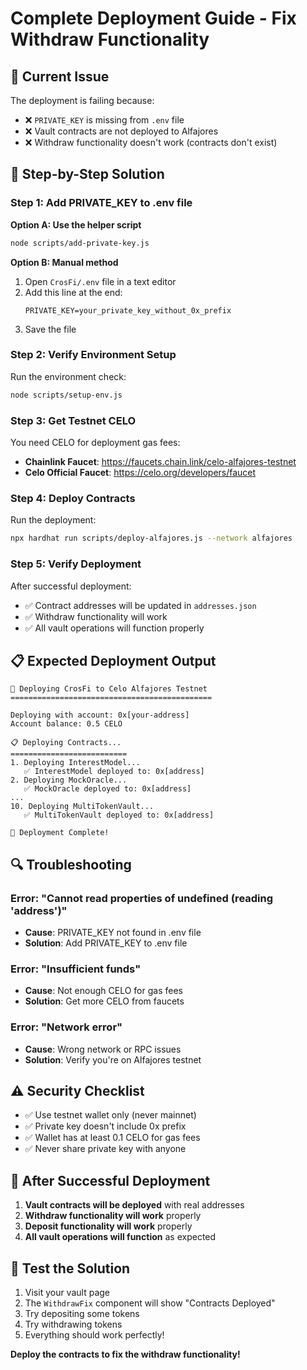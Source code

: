 # Complete Deployment Guide - Fix Withdraw Functionality

## 🚨 **Current Issue**

The deployment is failing because:
- ❌ `PRIVATE_KEY` is missing from `.env` file
- ❌ Vault contracts are not deployed to Alfajores
- ❌ Withdraw functionality doesn't work (contracts don't exist)

## 🔧 **Step-by-Step Solution**

### **Step 1: Add PRIVATE_KEY to .env file**

**Option A: Use the helper script**
```bash
node scripts/add-private-key.js
```

**Option B: Manual method**
1. Open `CrosFi/.env` file in a text editor
2. Add this line at the end:
   ```
   PRIVATE_KEY=your_private_key_without_0x_prefix
   ```
3. Save the file

### **Step 2: Verify Environment Setup**

Run the environment check:
```bash
node scripts/setup-env.js
```

### **Step 3: Get Testnet CELO**

You need CELO for deployment gas fees:
- **Chainlink Faucet**: https://faucets.chain.link/celo-alfajores-testnet
- **Celo Official Faucet**: https://celo.org/developers/faucet

### **Step 4: Deploy Contracts**

Run the deployment:
```bash
npx hardhat run scripts/deploy-alfajores.js --network alfajores
```

### **Step 5: Verify Deployment**

After successful deployment:
- ✅ Contract addresses will be updated in `addresses.json`
- ✅ Withdraw functionality will work
- ✅ All vault operations will function properly

## 📋 **Expected Deployment Output**

```
🚀 Deploying CrosFi to Celo Alfajores Testnet
=============================================

Deploying with account: 0x[your-address]
Account balance: 0.5 CELO

📋 Deploying Contracts...
==========================
1. Deploying InterestModel...
   ✅ InterestModel deployed to: 0x[address]
2. Deploying MockOracle...
   ✅ MockOracle deployed to: 0x[address]
...
10. Deploying MultiTokenVault...
   ✅ MultiTokenVault deployed to: 0x[address]

🎉 Deployment Complete!
```

## 🔍 **Troubleshooting**

### **Error: "Cannot read properties of undefined (reading 'address')"**
- **Cause**: PRIVATE_KEY not found in .env file
- **Solution**: Add PRIVATE_KEY to .env file

### **Error: "Insufficient funds"**
- **Cause**: Not enough CELO for gas fees
- **Solution**: Get more CELO from faucets

### **Error: "Network error"**
- **Cause**: Wrong network or RPC issues
- **Solution**: Verify you're on Alfajores testnet

## ⚠️ **Security Checklist**

- ✅ Use testnet wallet only (never mainnet)
- ✅ Private key doesn't include 0x prefix
- ✅ Wallet has at least 0.1 CELO for gas fees
- ✅ Never share private key with anyone

## 🎯 **After Successful Deployment**

1. **Vault contracts will be deployed** with real addresses
2. **Withdraw functionality will work** properly
3. **Deposit functionality will work** properly
4. **All vault operations will function** as expected

## 📱 **Test the Solution**

1. Visit your vault page
2. The `WithdrawFix` component will show "Contracts Deployed"
3. Try depositing some tokens
4. Try withdrawing tokens
5. Everything should work perfectly!

**Deploy the contracts to fix the withdraw functionality!**
